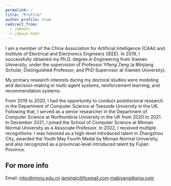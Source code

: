 ```yaml
---
permalink: /
title: "Profile"
author_profile: true
redirect_from: 
  - /about/
  - /about.html
---
```


I am a member of the China Association for Artificial Intelligence (CAAI) and Institute of Electrical and Electronics Engineers (IEEE). In 2019, I successfully obtained my Ph.D. degree in Engineering from Xiamen University, under the supervision of Professor Yifeng Zeng (a Minjiang Scholar, Distinguished Professor, and PhD Supervisor at Xiamen University). 

My primary research interests during my doctoral studies were modeling and decision-making in multi-agent systems, reinforcement learning, and recommendation systems.

From 2019 to 2020, I had the opportunity to conduct postdoctoral research in the Department of Computer Science at Teesside University in the UK. 
Following that, I served as a senior researcher in the Department of Computer Science at Northumbria University in the UK from 2020 to 2021.
In December 2021, I joined the School of Computer Science at Minnan Normal University as a Associate Professor. 
In 2022, I received multiple recognitions: I was honored as a high-level introduced talent in Zhangzhou City, awarded the Youth May Fourth Medal by Minnan Normal University, and also recognized as a provincial-level introduced talent by Fujian Province.


For more info
------
Email:
mby@mnnu.edu.cn
lamingic@foxmail.com
mabiyang@sina.com

